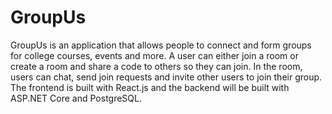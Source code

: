 # GroupUs

GroupUs is an application that allows people to connect and form groups for college courses, events and more. A user can either join a room or create a room and share a code to others so they can join. In the room, users can chat, send join requests and invite other users to join their group. The frontend is built with React.js and the backend will be built with ASP.NET Core and PostgreSQL.